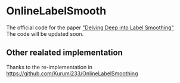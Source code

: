 # OnlineLabelSmooth
The official code for the paper ["Delving Deep into Label Smoothing"](https://arxiv.org/pdf/2011.12562.pdf)  
The code will be updated soon.

## Other realated implementation
Thanks to the re-implementation in https://github.com/Kurumi233/OnlineLabelSmoothing
